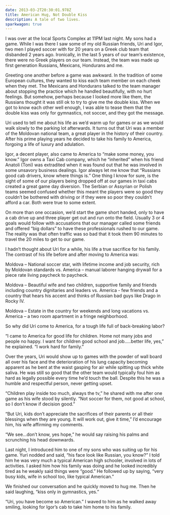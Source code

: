 ```yaml
---
date: 2013-03-2T20:30:01.978Z
title: American Hug, Not Double Kiss
description: A tale of two lives.
sparkwagon: true
---
```


I was over at the local Sports Complex at 11PM last night. My sons had a game. While I was there I saw some of my old Russian friends, Uri and Igor, two men I played soccer with for 20 years on a Greek club team that disbanded 2 years ago. Ironically, in the last 5 years of our team’s existence, there were no Greek players on our team. Instead, the team was made up first generation Russians, Mexicans, Hondurans and me.

Greeting one another before a game was awkward. In the tradition of some European cultures, they wanted to kiss each team member on each cheek when they met. The Mexicans and Hondurans talked to the team manager about stopping the practice which he handled beautifully, with no hurt feelings. But somehow, perhaps because I looked more like them, the Russians thought it was still ok to try to give me the double kiss. When we got to know each other well enough, I was able to tease them that the double kiss was only for gymnastics, not soccer, and they got the message.

Uri used to tell me about his life as we’d warm up for games or as we would walk slowly to the parking lot afterwards. It turns out that Uri was a member of the Moldovan national team, a great player in the history of their country. After his prime playing years he decided to take his family to America, forgoing a life of luxury and adulation.

Igor, a decent player, also came to America to “make some money, you know.” Igor owns a Taxi Cab company, which he “inherited” when his friend Anatoli (Toni) was extradited when it was found out that he was involved in some unsavory business dealings. Igor always let me know that “Russians good cab drivers, know where things is.” One thing I know for sure, is the sight of some of our players being dropped off at our games in taxi cabs created a great game day diversion. The Serbian or Assyrian or Polish teams seemed confused whether this meant the players were so good they couldn’t be bothered with driving or if they were so poor they couldn’t afford a car. Both were true to some extent.

On more than one occasion, we’d start the game short handed, only to have a cab drive up and three player get out and run onto the field. Usually 3 or 4 goals would follow with accusations that our manager called some friends and offered “big dollars” to have these professionals rushed to our game. The reality was that often traffic was so bad that it took them 90 minutes to travel the 20 miles to get to our game.

I hadn’t thought about Uri for a while, his life a true sacrifice for his family. The contrast of his life before and after moving to America was:

Moldova – National soccer star, with lifetime income and job security, rich by 
Moldovan standards vs. America – manual laborer hanging drywall for a piece rate living paycheck to paycheck.

Moldova – Beautiful wife and two children, supportive family and friends including country dignitaries and leaders vs. America - few friends and a country that hears his accent and thinks of Russian bad guys like Drago in Rocky IV.

Moldova – Estate in the country for weekends and long vacations vs. America – a two room apartment in a fringe neighborhood.

So why did Uri come to America, for a tough life full of back-breaking labor?

“I came to America for good life for children. Home not many jobs and people no happy. I want for children good school and job…..better life,  yes,” he explained. “I work hard for family.”

Over the years, Uri would show up to games with the powder of wall board all over his face and the deterioration of his lung capacity becoming apparent as he bent at the waist gasping for air while spitting up thick white saliva. He was still so good that the other team would typically foul him as hard as legally possible every time he’d touch the ball. Despite this he was a humble and respectful person, never getting upset.

“Children play inside too much, always the tv,” he shared with me after one game as his wife stood by silently. “Not soccer for them, not good at school, so I don’t know if decision good.”

“But Uri, kids don’t appreciate the sacrifices of their parents or all their blessings when they are young. It will work out, give it time,” I’d encourage him, his wife affirming my comments.

“We see…don’t know, yes hope,” he would say raising his palms and scrunching his head downwards.

Last night, I introduced him to one of my sons who was suiting up for his game. Yuri nodded and said, “his face look like Russian, you know?” I told him he was very much a typical American high schooler, involved in lots of activities. I asked him how his family was doing and he looked incredibly tired as he weakly said things were “good.” He followed up by saying, “very busy kids, wife in school too, like typical American.”

We finished our conversation and he quickly moved to hug me. Then he said laughing, “kiss only in gymnastics, yes.”

“Uri, you have become so American.” I waved to him as he walked away smiling, looking for Igor’s cab to take him home to his family.
